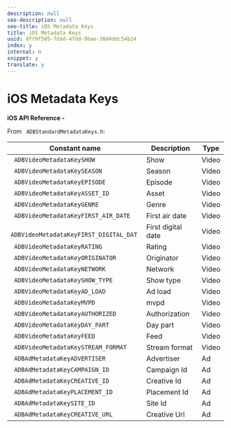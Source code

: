 ```yaml
---
description: null
seo-description: null
seo-title: iOS Metadata Keys
title: iOS Metadata Keys
uuid: dff0f505-7dad-47dd-9bae-30d4ddc54b24
index: y
internal: n
snippet: y
translate: y
---
```


# iOS Metadata Keys



**iOS API Reference -** [](https://adobe-marketing-cloud.github.io/video-heartbeat-v2/reference/ios/index.html)

From ` ADBStandardMetadataKeys.h`:



|  Constant name  | Description  | Type  |
|---|---|---|
| ` ADBVideoMetadataKeySHOW`  | Show  | Video  |
| ` ADBVideoMetadataKeySEASON`  | Season  | Video  |
| ` ADBVideoMetadataKeyEPISODE`  | Episode  | Video  |
| ` ADBVideoMetadataKeyASSET_ID`  | Asset  | Video  |
| ` ADBVideoMetadataKeyGENRE`  | Genre  | Video  |
| ` ADBVideoMetadataKeyFIRST_AIR_DATE`  | First air date  | Video  |
| ` ADBVideoMetadataKeyFIRST_DIGITAL_DAT`  | First digital date  | Video  |
| ` ADBVideoMetadataKeyRATING`  | Rating  | Video  |
| ` ADBVideoMetadataKeyORIGINATOR`  | Originator  | Video  |
| ` ADBVideoMetadataKeyNETWORK`  | Network  | Video  |
| ` ADBVideoMetadataKeySHOW_TYPE`  | Show type  | Video  |
| ` ADBVideoMetadataKeyAD_LOAD`  | Ad load  | Video  |
| ` ADBVideoMetadataKeyMVPD`  | mvpd  | Video  |
| ` ADBVideoMetadataKeyAUTHORIZED`  | Authorization  | Video  |
| ` ADBVideoMetadataKeyDAY_PART`  | Day part  | Video  |
| ` ADBVideoMetadataKeyFEED`  | Feed  | Video  |
| ` ADBVideoMetadataKeySTREAM_FORMAT`  | Stream format  | Video  |
| ` ADBAdMetadataKeyADVERTISER`  | Advertiser  | Ad  |
| ` ADBAdMetadataKeyCAMPAIGN_ID`  | Campaign Id  | Ad  |
| ` ADBAdMetadataKeyCREATIVE_ID`  | Creative Id  | Ad  |
| ` ADBAdMetadataKeyPLACEMENT_ID`  | Placement Id  | Ad  |
| ` ADBAdMetadataKeySITE_ID`  | Site Id  | Ad  |
| ` ADBAdMetadataKeyCREATIVE_URL`  | Creative Url  | Ad  |

